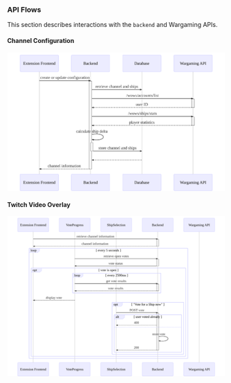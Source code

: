 <!--# Shipvote-->

<!--TODO: Description-->

<!--## Backend Architecture-->

<!--![Backend Architecture Diagram](docs/Shipvote%20Architecture.png)-->

### API Flows

This section describes interactions with the `backend` and Wargaming APIs.

#### Channel Configuration

![Channel Configuration Sequence Diagram](docs/config.svg)

#### Twitch Video Overlay

![Twitch Video Overlay Sequence Diagram](docs/video_overlay.svg)
